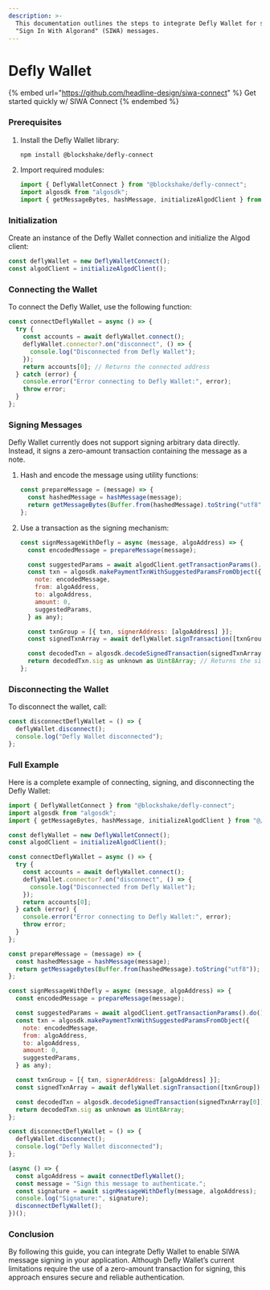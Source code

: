 ```yaml
---
description: >-
  This documentation outlines the steps to integrate Defly Wallet for signing
  "Sign In With Algorand" (SIWA) messages.
---
```


# Defly Wallet

{% embed url="https://github.com/headline-design/siwa-connect" %}
Get started quickly w/ SIWA Connect
{% endembed %}

### Prerequisites

1.  Install the Defly Wallet library:

    ```bash
    npm install @blockshake/defly-connect
    ```
2.  Import required modules:

    ```javascript
    import { DeflyWalletConnect } from "@blockshake/defly-connect";
    import algosdk from "algosdk";
    import { getMessageBytes, hashMessage, initializeAlgodClient } from "@/utils/siwaUtils";
    ```

### Initialization

Create an instance of the Defly Wallet connection and initialize the Algod client:

```javascript
const deflyWallet = new DeflyWalletConnect();
const algodClient = initializeAlgodClient();
```

### Connecting the Wallet

To connect the Defly Wallet, use the following function:

```javascript
const connectDeflyWallet = async () => {
  try {
    const accounts = await deflyWallet.connect();
    deflyWallet.connector?.on("disconnect", () => {
      console.log("Disconnected from Defly Wallet");
    });
    return accounts[0]; // Returns the connected address
  } catch (error) {
    console.error("Error connecting to Defly Wallet:", error);
    throw error;
  }
};
```

### Signing Messages

Defly Wallet currently does not support signing arbitrary data directly. Instead, it signs a zero-amount transaction containing the message as a note.

1.  Hash and encode the message using utility functions:

    ```javascript
    const prepareMessage = (message) => {
      const hashedMessage = hashMessage(message);
      return getMessageBytes(Buffer.from(hashedMessage).toString("utf8"));
    };
    ```
2.  Use a transaction as the signing mechanism:

    ```javascript
    const signMessageWithDefly = async (message, algoAddress) => {
      const encodedMessage = prepareMessage(message);

      const suggestedParams = await algodClient.getTransactionParams().do();
      const txn = algosdk.makePaymentTxnWithSuggestedParamsFromObject({
        note: encodedMessage,
        from: algoAddress,
        to: algoAddress,
        amount: 0,
        suggestedParams,
      } as any);

      const txnGroup = [{ txn, signerAddress: [algoAddress] }];
      const signedTxnArray = await deflyWallet.signTransaction([txnGroup]);

      const decodedTxn = algosdk.decodeSignedTransaction(signedTxnArray[0]);
      return decodedTxn.sig as unknown as Uint8Array; // Returns the signature
    };
    ```

### Disconnecting the Wallet

To disconnect the wallet, call:

```javascript
const disconnectDeflyWallet = () => {
  deflyWallet.disconnect();
  console.log("Defly Wallet disconnected");
};
```

### Full Example

Here is a complete example of connecting, signing, and disconnecting the Defly Wallet:

```javascript
import { DeflyWalletConnect } from "@blockshake/defly-connect";
import algosdk from "algosdk";
import { getMessageBytes, hashMessage, initializeAlgodClient } from "@/utils/siwaUtils";

const deflyWallet = new DeflyWalletConnect();
const algodClient = initializeAlgodClient();

const connectDeflyWallet = async () => {
  try {
    const accounts = await deflyWallet.connect();
    deflyWallet.connector?.on("disconnect", () => {
      console.log("Disconnected from Defly Wallet");
    });
    return accounts[0];
  } catch (error) {
    console.error("Error connecting to Defly Wallet:", error);
    throw error;
  }
};

const prepareMessage = (message) => {
  const hashedMessage = hashMessage(message);
  return getMessageBytes(Buffer.from(hashedMessage).toString("utf8"));
};

const signMessageWithDefly = async (message, algoAddress) => {
  const encodedMessage = prepareMessage(message);

  const suggestedParams = await algodClient.getTransactionParams().do();
  const txn = algosdk.makePaymentTxnWithSuggestedParamsFromObject({
    note: encodedMessage,
    from: algoAddress,
    to: algoAddress,
    amount: 0,
    suggestedParams,
  } as any);

  const txnGroup = [{ txn, signerAddress: [algoAddress] }];
  const signedTxnArray = await deflyWallet.signTransaction([txnGroup]);

  const decodedTxn = algosdk.decodeSignedTransaction(signedTxnArray[0]);
  return decodedTxn.sig as unknown as Uint8Array;
};

const disconnectDeflyWallet = () => {
  deflyWallet.disconnect();
  console.log("Defly Wallet disconnected");
};

(async () => {
  const algoAddress = await connectDeflyWallet();
  const message = "Sign this message to authenticate.";
  const signature = await signMessageWithDefly(message, algoAddress);
  console.log("Signature:", signature);
  disconnectDeflyWallet();
})();
```

### Conclusion

By following this guide, you can integrate Defly Wallet to enable SIWA message signing in your application. Although Defly Wallet’s current limitations require the use of a zero-amount transaction for signing, this approach ensures secure and reliable authentication.
